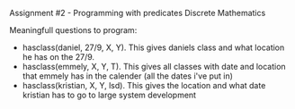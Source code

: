 Assignment #2 - Programming with predicates Discrete Mathematics

Meaningfull questions to program:
 - hasclass(daniel, 27/9, X, Y).   This gives daniels class and what location he has on the 27/9.
 - hasclass(emmely, X, Y, T).   This gives all classes with date and location that emmely has in the calender (all the dates i've put in)
 - hasclass(kristian, X, Y, lsd).   This gives the location and what date kristian has to go to large system development
